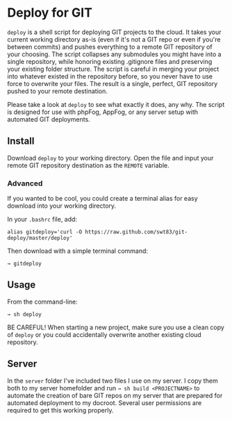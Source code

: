 # Deploy for GIT #

``deploy`` is a shell script for deploying GIT projects to the cloud.  It takes your current working directory as-is (even if it's not a GIT repo or even if you're between commits) and pushes everything to a remote GIT repository of your choosing.  The script collapses any submodules you might have into a single repository, while honoring existing .gitignore files and preserving your existing folder structure.  The script is careful in merging your project into whatever existed in the repository before, so you never have to use force to overwrite your files.  The result is a single, perfect, GIT repository pushed to your remote destination.

Please take a look at ``deploy`` to see what exactly it does, any why.  The script is designed for use with phpFog, AppFog, or any server setup with automated GIT deployments.

## Install ##

Download ``deploy`` to your working directory. Open the file and input your remote GIT repository destination as the ``REMOTE`` variable.

### Advanced ###

If you wanted to be cool, you could create a terminal alias for easy download into your working directory.

In your ``.bashrc`` file, add:

```
alias gitdeploy='curl -O https://raw.github.com/swt83/git-deploy/master/deploy'
```

Then download with a simple terminal command:

```
→ gitdeploy
```

## Usage ##

From the command-line:

```
→ sh deploy
```

BE CAREFUL! When starting a new project, make sure you use a clean copy of ``deploy`` or you could accidentally overwrite another existing cloud repository.

## Server ##

In the ``server`` folder I've included two files I use on my server.  I copy them both to my server homefolder and run ``→ sh build <PROJECTNAME>`` to automate the creation of bare GIT repos on my server that are prepared for automated deployment to my docroot. Several user permissions are required to get this working properly.